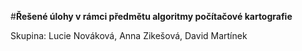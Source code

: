 #**Řešené úlohy v rámci předmětu algoritmy počítačové kartografie**

Skupina: Lucie Nováková, Anna Zikešová, David Martínek
